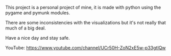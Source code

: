 This project is a personal project of mine, it is made with python using the pygame and pymunk modules.

There are some inconsistencies with the visualizations but it's not really that much of a big deal.

Have a nice day and stay safe.

YouTube: https://www.youtube.com/channel/UCr50H-ZoN2xE5w-p33gtIQw
